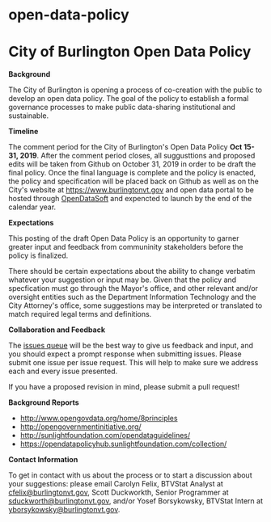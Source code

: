 # open-data-policy
City of Burlington
Open Data Policy
================

**Background**

The City of Burlington is opening a process of co-creation with the public to develop an open data policy. The goal of the policy to establish a formal governance processes to make public data-sharing institutional and sustainable.

**Timeline**

The comment period for the City of Burlington's Open Data Policy **Oct 15-31, 2019**. After the comment period closes, all suggusttions and proposed edits will be taken from Github on October 31, 2019 in order to be draft the final policy. Once the final language is complete and the policy is enacted, the policy and specification will be placed back on Github as well as on the City's website at https://www.burlingtonvt.gov and open data portal to be hosted through [OpenDataSoft](https://www.opendatasoft.com/) and expencted to launch by the end of the calendar year.

**Expectations**

This posting of the draft Open Data Policy is an opportunity to garner greater input and feedback from communinity stakeholders before the policy is finalized.

There should be certain expectations about the ability to change verbatim whatever your suggestion or input may be. Given that the policy and specfication must go through the Mayor's office, and other relevant and/or oversight entities such as the Department Information Technology and the City Attorney's office, some suggestions may be interpreted or translated to match required legal terms and definitions.

**Collaboration and Feedback**

The [issues queue](https://github.com/CarolynFelix/open-data-policy/issues) will be the best way to give us feedback and input, and you should expect a prompt response when submitting issues. Please submit one issue per issue request. This will help to make sure we address each and every issue presented.

If you have a proposed revision in mind, please submit a pull request!

**Background Reports**

* http://www.opengovdata.org/home/8principles
* http://opengovernmentinitiative.org/
* http://sunlightfoundation.com/opendataguidelines/
* https://opendatapolicyhub.sunlightfoundation.com/collection/

**Contact Information**

To get in contact with us about the process or to start a discussion about your suggestions: please email Carolyn Felix, BTVStat Analyst at cfelix@burlingtonvt.gov, Scott Duckworkth, Senior Programmer at sduckworth@burlingtonvt.gov, and/or Yosef Borsykowsky, BTVStat Intern  at yborsykowsky@burlingtonvt.gov.
